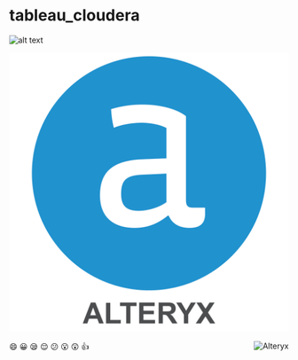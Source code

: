 # tableau_cloudera

![alt text](https://www.absentdata.com/wp-content/uploads/2018/01/Tableau-logo.jpg)


![alt text](https://github.com/rainmankim/cloudera_alteryx/blob/master/images/alteryx_logo.png)

<img align="right" src="https://www.absentdata.com/wp-content/uploads/2018/01/Tableau-logo.jpg"  height="80" alt="Alteryx">


:smile: :grinning: :sleepy: :relieved: :confused: :open_mouth: :astonished: :thumbsup:
